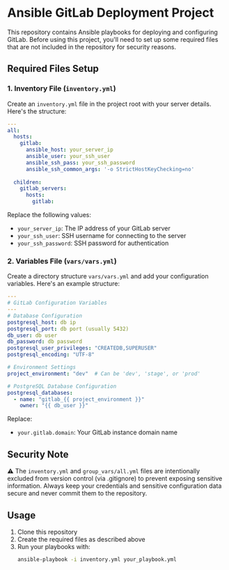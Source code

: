 # Ansible GitLab Deployment Project

This repository contains Ansible playbooks for deploying and configuring GitLab. Before using this project, you'll need to set up some required files that are not included in the repository for security reasons.

## Required Files Setup

### 1. Inventory File (`inventory.yml`)

Create an `inventory.yml` file in the project root with your server details. Here's the structure:

```yaml
---
all:
  hosts:
    gitlab:
      ansible_host: your_server_ip
      ansible_user: your_ssh_user
      ansible_ssh_pass: your_ssh_password
      ansible_ssh_common_args: '-o StrictHostKeyChecking=no'
  
  children:
    gitlab_servers:
      hosts:
        gitlab:
```

Replace the following values:
- `your_server_ip`: The IP address of your GitLab server
- `your_ssh_user`: SSH username for connecting to the server
- `your_ssh_password`: SSH password for authentication

### 2. Variables File (`vars/vars.yml`)

Create a directory structure `vars/vars.yml` and add your configuration variables. Here's an example structure:

```yaml
---
# GitLab Configuration Variables
---
# Database Configuration
postgresql_host: db ip
postgresql_port: db port (usually 5432)
db_user: db user
db_password: db password
postgresql_user_privileges: "CREATEDB,SUPERUSER"
postgresql_encoding: "UTF-8"

# Environment Settings
project_environment: "dev"  # Can be 'dev', 'stage', or 'prod'

# PostgreSQL Database Configuration
postgresql_databases:
  - name: "gitlab_{{ project_environment }}"
    owner: "{{ db_user }}"


```

Replace:
- `your.gitlab.domain`: Your GitLab instance domain name

## Security Note

⚠️ The `inventory.yml` and `group_vars/all.yml` files are intentionally excluded from version control (via .gitignore) to prevent exposing sensitive information. Always keep your credentials and sensitive configuration data secure and never commit them to the repository.

## Usage

1. Clone this repository
2. Create the required files as described above
3. Run your playbooks with:
   ```bash
   ansible-playbook -i inventory.yml your_playbook.yml
   ```

